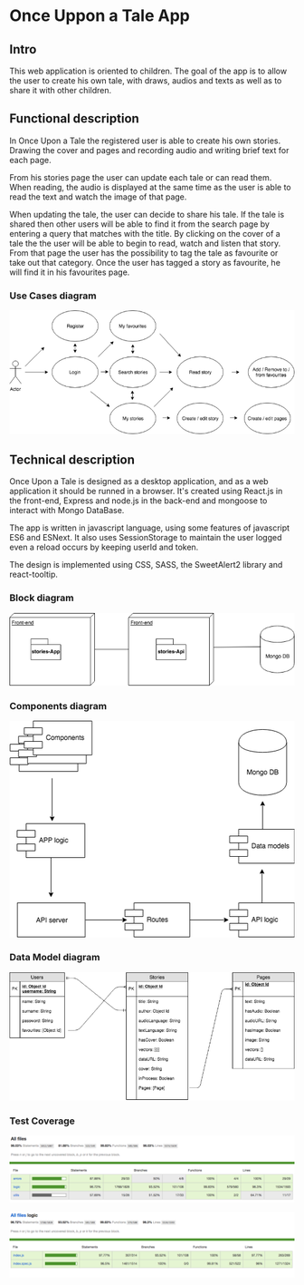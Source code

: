 # Once Uppon a Tale App

## Intro

This web application is oriented to children. The goal of the app is to allow the user to create his own tale, with draws, audios and texts as well as to share it with other children.


## Functional description

In Once Upon a Tale the registered user is able to create his own stories. Drawing the cover and pages and recording audio and writing brief text for each page. 

From his stories page the user can update each tale or can read them. When reading, the audio is displayed at the same time as the user is able to read the text and watch the image of that page. 

When updating the tale, the user can decide to share his tale. If the tale is shared then other users will be able to find it from the search page by entering a query that matches with the title. By clicking on the cover of a tale the the user will be able to begin to read, watch and listen that story. From that page the user has the possibility to tag the tale as favourite or take out that category. Once the user has tagged a story as favourite, he will find it in his favourites page.


### Use Cases diagram

![alt use cases diagram](./images/use_cases_diagram.png)

## Technical description

Once Upon a Tale is designed as a desktop application, and as a web application it should be runned in a browser. It's created using React.js in the front-end, Express and node.js in the back-end and mongoose to interact with Mongo DataBase.

The app is written in javascript language, using some features of javascript ES6 and ESNext. It also uses SessionStorage to maintain the user logged even a reload occurs by keeping userId and token. 

The design is implemented using CSS, SASS, the SweetAlert2 library and react-tooltip.

### Block diagram

![alt block diagram](./images/block_diagram.png)

### Components diagram

![alt components diagram](./images/components_diagram.png)


### Data Model diagram

![alt data model diagram](./images/data_model_diagram.png)

### Test Coverage

![alt all files test coverage](./images/all_files_test_coverage.png)

![alt logic test coverage](./images/logic_test_coverage.png)


